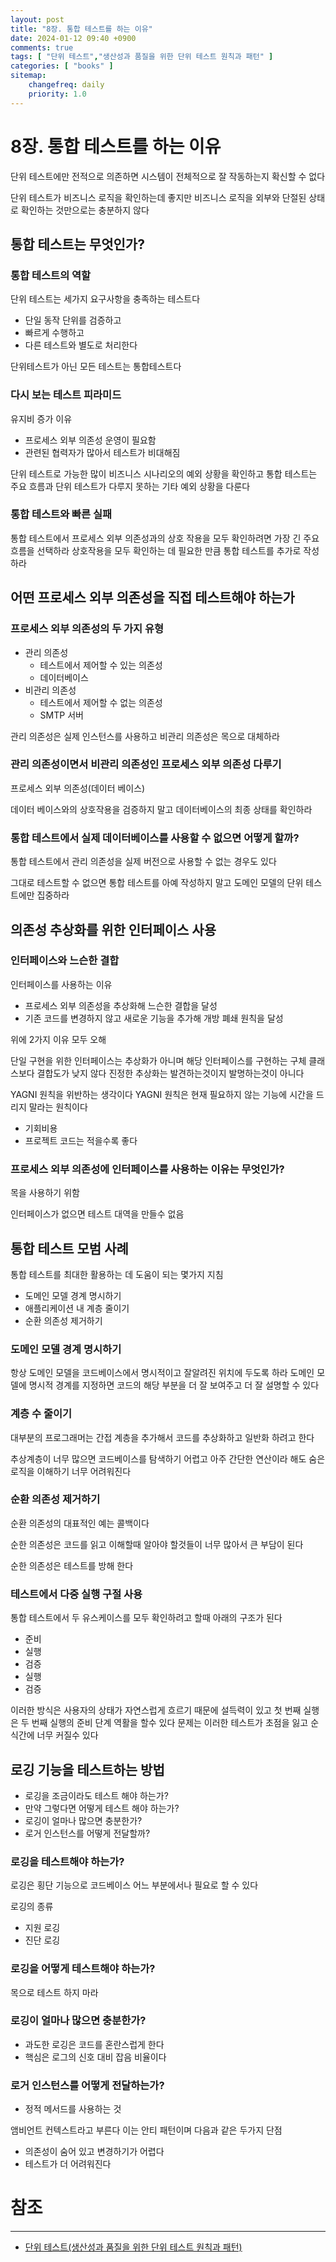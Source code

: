 ```yaml
---
layout: post
title: "8장. 통합 테스트를 하는 이유"
date: 2024-01-12 09:40 +0900
comments: true
tags: [ "단위 테스트","생산성과 품질을 위한 단위 테스트 원칙과 패턴" ]
categories: [ "books" ]
sitemap:
    changefreq: daily
    priority: 1.0
---
```


# 8장. 통합 테스트를 하는 이유

단위 테스트에만 전적으로 의존하면 시스템이 전체적으로 잘 작동하는지 확신할 수 없다

단위 테스트가 비즈니스 로직을 확인하는데 좋지만 비즈니스 로직을 외부와 단절된 상태로 확인하는 것만으로는 충분하지 않다

## 통합 테스트는 무엇인가?
### 통합 테스트의 역할
단위 테스트는 세가지 요구사항을 충족하는 테스트다
* 단일 동작 단위를 검증하고
* 빠르게 수행하고
* 다른 테스트와 별도로 처리한다

단위테스트가 아닌 모든 테스트는 통합테스트다

### 다시 보는 테스트 피라미드

유지비 증가 이유
* 프로세스 외부 의존성 운영이 필요함
* 관련된 협력자가 많아서 테스트가 비대해짐

단위 테스트로 가능한 많이 비즈니스 시나리오의 예외 상황을 확인하고 통합 테스트는 주요 흐름과 단위 테스트가 다루지 못하는 기타 예외 상황을 다룬다

### 통합 테스트와 빠른 실패
통합 테스트에서 프로세스 외부 의존성과의 상호 작용을 모두 확인하려면 가장 긴 주요 흐름을 선택하라
상호작용을 모두 확인하는 데 필요한 만큼 통합 테스트를 추가로 작성하라

## 어떤 프로세스 외부 의존성을 직접 테스트해야 하는가
### 프로세스 외부 의존성의 두 가지 유형

* 관리 의존성
    * 테스트에서 제어할 수 있는 의존성
    * 데이터베이스
* 비관리 의존성
  * 테스트에서 제어할 수 없는 의존성
  * SMTP 서버

관리 의존성은 실제 인스턴스를 사용하고 비관리 의존성은 목으로 대체하라

### 관리 의존성이면서 비관리 의존성인 프로세스 외부 의존성 다루기
프로세스 외부 의존성(데이터 베이스)

데이터 베이스와의 상호작용을 검증하지 말고 데이터베이스의 최종 상태를 확인하라

### 통합 테스트에서 실제 데이터베이스를 사용할 수 없으면 어떻게 할까?
통합 테스트에서 관리 의존성을 실제 버전으로 사용할 수 없는 경우도 있다

그대로 테스트할 수 없으면 통합 테스트를 아예 작성하지 말고 도메인 모델의 단위 테스트에만 집중하라

## 의존성 추상화를 위한 인터페이스 사용
### 인터페이스와 느슨한 결합

인터페이스를 사용하는 이유
* 프로세스 외부 의존성을 추상화해 느슨한 결합을 달성
* 기존 코드를 변경하지 않고 새로운 기능을 추가해 개방 폐쇄 원칙을 달성

위에 2가지 이유 모두 오해

단일 구현을 위한 인터페이스는 추상화가 아니며 해당 인터페이스를 구현하는 구체 클래스보다 결합도가 낮지 않다
진정한 추상화는 발견하는것이지 발명하는것이 아니다

YAGNI 원칙을 위반하는 생각이다
YAGNI 원칙은 현재 필요하지 않는 기능에 시간을 드리지 말라는 원칙이다

* 기회비용
* 프로젝트 코드는 적을수록 좋다

### 프로세스 외부 의존성에 인터페이스를 사용하는 이유는 무엇인가?
목을 사용하기 위함

인터페이스가 없으면 테스트 대역을 만들수 없음

## 통합 테스트 모범 사례

통합 테스트를 최대한 활용하는 데 도움이 되는 몇가지 지침
* 도메인 모델 경계 명시하기
* 애플리케이션 내 계층 줄이기
* 순환 의존성 제거하기

### 도메인 모델 경계 명시하기
항상 도메인 모델을 코드베이스에서 명시적이고 잘알려진 위치에 두도록 하라
도메인 모델에 명시적 경계를 지정하면 코드의 해당 부분을 더 잘 보여주고 더 잘 설명할 수 있다

### 계층 수 줄이기
대부분의 프로그래머는 간접 계층을 추가해서 코드를 추상화하고 일반화 하려고 한다

추상계층이 너무 많으면 코드베이스를 탐색하기 어렵고 아주 간단한 연산이라 해도 숨은 로직을 이해하기 너무 어려워진다

### 순환 의존성 제거하기

순환 의존성의 대표적인 예는 콜백이다

순한 의존성은 코드를 읽고 이해할때 알아야 할것들이 너무 많아서 큰 부담이 된다

순한 의존성은 테스트를 방해 한다

### 테스트에서 다중 실행 구절 사용

통합 테스트에서 두 유스케이스를 모두 확인하려고 할때 아래의 구조가 된다

* 준비
* 실행
* 검증
* 실행
* 검증

이러한 방식은 사용자의 상태가 자연스럽게 흐르기 때문에 설득력이 있고 첫 번째 실행은 두 번째 실행의 준비 단계 역활을 할수 있다
문제는 이러한 테스트가 초점을 잃고 순식간에 너무 커질수 있다

## 로깅 기능을 테스트하는 방법

* 로깅을 조금이라도 테스트 해야 하는가?
* 만약 그렇다면 어떻게 테스트 해야 하는가?
* 로깅이 얼마나 많으면 충분한가?
* 로거 인스턴스를 어떻게 전달할까?

### 로깅을 테스트해야 하는가?
로깅은 횡단 기능으로 코드베이스 어느 부분에서나 필요로 할 수 있다

로깅의 종류 
* 지원 로깅
* 진단 로깅

### 로깅을 어떻게 테스트해야 하는가?

목으로 테스트 하지 마라

### 로깅이 얼마나 많으면 충분한가?
* 과도한 로깅은 코드를 혼란스럽게 한다
* 핵심은 로그의 신호 대비 잡음 비율이다

### 로거 인스턴스를 어떻게 전달하는가?

* 정적 메서드를 사용하는 것

앰비언트 컨텍스트라고 부른다 이는 안티 패턴이며 다음과 같은 두가지 단점
* 의존성이 숨어 있고 변경하기가 어렵다
* 테스트가 더 어려워진다

# 참조
-----

* [단위 테스트(생산성과 품질을 위한 단위 테스트 원칙과 패턴)](http://www.acornpub.co.kr/book/unit-testing)
